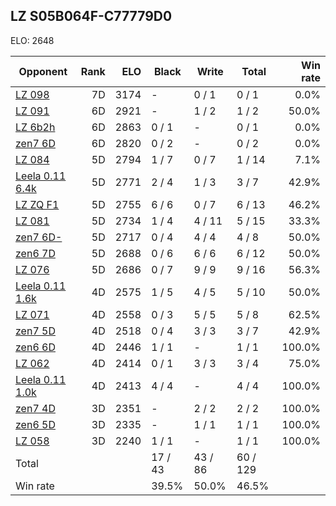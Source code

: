 ## LZ S05B064F-C77779D0 ##

ELO: 2648

Opponent | Rank | ELO | Black | Write | Total | Win rate
---------|-----:|----:|-------|-------|-------|-------:
[LZ 098](LZ%20098.md) | 7D | 3174 | - | 0 / 1 | 0 / 1 | 0.0%
[LZ 091](LZ%20091.md) | 6D | 2921 | - | 1 / 2 | 1 / 2 | 50.0%
[LZ 6b2h](LZ%206b2h.md) | 6D | 2863 | 0 / 1 | - | 0 / 1 | 0.0%
[zen7 6D](zen7%206D.md) | 6D | 2820 | 0 / 2 | - | 0 / 2 | 0.0%
[LZ 084](LZ%20084.md) | 5D | 2794 | 1 / 7 | 0 / 7 | 1 / 14 | 7.1%
[Leela 0.11 6.4k](Leela%200.11%206.4k.md) | 5D | 2771 | 2 / 4 | 1 / 3 | 3 / 7 | 42.9%
[LZ ZQ F1](LZ%20ZQ%20F1.md) | 5D | 2755 | 6 / 6 | 0 / 7 | 6 / 13 | 46.2%
[LZ 081](LZ%20081.md) | 5D | 2734 | 1 / 4 | 4 / 11 | 5 / 15 | 33.3%
[zen7 6D-](zen7%206D-.md) | 5D | 2717 | 0 / 4 | 4 / 4 | 4 / 8 | 50.0%
[zen6 7D](zen6%207D.md) | 5D | 2688 | 0 / 6 | 6 / 6 | 6 / 12 | 50.0%
[LZ 076](LZ%20076.md) | 5D | 2686 | 0 / 7 | 9 / 9 | 9 / 16 | 56.3%
[Leela 0.11 1.6k](Leela%200.11%201.6k.md) | 4D | 2575 | 1 / 5 | 4 / 5 | 5 / 10 | 50.0%
[LZ 071](LZ%20071.md) | 4D | 2558 | 0 / 3 | 5 / 5 | 5 / 8 | 62.5%
[zen7 5D](zen7%205D.md) | 4D | 2518 | 0 / 4 | 3 / 3 | 3 / 7 | 42.9%
[zen6 6D](zen6%206D.md) | 4D | 2446 | 1 / 1 | - | 1 / 1 | 100.0%
[LZ 062](LZ%20062.md) | 4D | 2414 | 0 / 1 | 3 / 3 | 3 / 4 | 75.0%
[Leela 0.11 1.0k](Leela%200.11%201.0k.md) | 4D | 2413 | 4 / 4 | - | 4 / 4 | 100.0%
[zen7 4D](zen7%204D.md) | 3D | 2351 | - | 2 / 2 | 2 / 2 | 100.0%
[zen6 5D](zen6%205D.md) | 3D | 2335 | - | 1 / 1 | 1 / 1 | 100.0%
[LZ 058](LZ%20058.md) | 3D | 2240 | 1 / 1 | - | 1 / 1 | 100.0%
Total | | | 17 / 43 | 43 / 86 | 60 / 129 | 
Win rate| | | 39.5% | 50.0% | 46.5% | 
